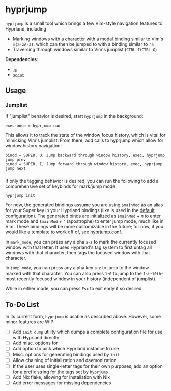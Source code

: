 # hyprjump

`hyprjump` is a small tool which brings a few Vim-style navigation features to Hyprland, including
- Marking windows with a character with a modal binding similar to Vim's `m{a-zA-Z}`, which can then be jumped to with a binding similar to `'a`
- Traversing through windows similar to Vim's jumplist (`CTRL-I`/`CTRL-O`)

**Dependencies**:
- [`jq`](https://github.com/jqlang/jq)
- [`socat`](https://linux.die.net/man/1/socat)

## Usage
### Jumplist
If "jumplist" behavior is desired, start `hyprjump` in the background:
```
exec-once = hyprjump run
```
This allows it to track the state of the window focus history, which is vital for mimicking Vim's jumplist. From there, add calls to hyprjump which allow for window history navigation:
```
bindd = SUPER, O, Jump backward through window history, exec, hyprjump jump prev
bindd = SUPER, I, Jump forward through window history, exec, hyprjump jump next
```
###
If only the tagging behavior is desired, you can run the following to add a comprehensive set of keybinds for mark/jump mode:
```
hyprjump init 
```
For now, the generated bindings assume you are using `$mainMod` as an alias for your Super key in your Hyprland bindings (like is used in the [default configuration](https://github.com/hyprwm/Hyprland/blob/main/example/hyprland.conf#L222)). The generated binds are initialized as `$mainMod` + `M` to enter mark mode and `$mainMod` + `'` (apostrophe) to enter jump mode, much like in Vim. These bindings will be more customizable in the future; for now, if you would like a template to work off of, see [hyprjump.conf](./example-hyprland-config/hyprjump.conf).

In `mark_mode`, you can press any alpha `a`-`z` to mark the currently focused window with that letter. It uses Hyprland's tag system to first untag all windows with that character, then tags the focused window with that character.

In `jump_mode`, you can press any alpha key `a`-`z` to jump to the window marked with that character. You can also press `1`-`0` to jump to the `1st`-`10th`-most recently focused window in your history (independent of jumplist).

While in either mode, you can press `Esc` to exit early if so desired.

## To-Do List
In its current form, `hyprjump` is usable as described above. However, some minor features are WIP:
- [ ] Add `init dump` utility which dumps a complete configuration file for use with Hyprland directly
- [ ] Add misc. options for 
- [ ] Add option to pick which Hyprland instance to use
- [ ] Misc. options for generating bindings used by `init`
- [ ] Allow chaining of initialization and daemonization
- [ ] If the user uses single-letter tags for their own purposes, add an option for a prefix string for the tags set by `hyprjump`
- [ ] Add Nix flake, allowing for installation with Nix
- [ ] Add error messages for missing dependencies
